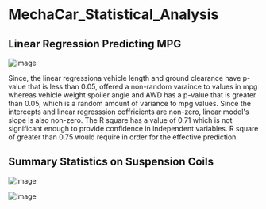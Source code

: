 # MechaCar_Statistical_Analysis

## Linear Regression Predicting MPG

![image](https://user-images.githubusercontent.com/67131400/103498455-771d9900-4e0a-11eb-9487-81e3fbee53ad.png)

Since, the linear regressiona vehicle length and ground clearance have p-value that is less than 0.05, offered a non-random varaince to values in mpg whereas vehicle weight spoiler angle and AWD has a p-value that is greater than 0.05, which is a random amount of variance to mpg values. Since the intercepts and linear regresssion coffricients are non-zero, linear model's slope is also non-zero. The R square has a value of 0.71 which is not significant enough to provide confidence in independent variables. R square of greater than 0.75 would require in order for the effective prediction.

## Summary Statistics on Suspension Coils

![image](https://user-images.githubusercontent.com/67131400/103498880-da5bfb00-4e0b-11eb-8264-ed7f7c9779cc.png)

![image](https://user-images.githubusercontent.com/67131400/103498895-e6e05380-4e0b-11eb-8426-514be3dcd58f.png)

